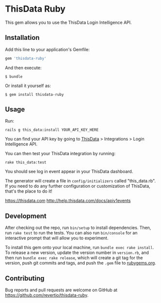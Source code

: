 # ThisData Ruby

This gem allows you to use the ThisData Login Intelligence API.

## Installation

Add this line to your application's Gemfile:

```ruby
gem 'thisdata-ruby'
```

And then execute:

    $ bundle

Or install it yourself as:

    $ gem install thisdata-ruby

## Usage

Run:

    rails g this_data:install YOUR_API_KEY_HERE

You can find your API key by going to [ThisData](https://thisdata.com) >
  Integrations > Login Intelligence API.

You can then test your ThisData integration by running:

    rake this_data:test

You should see log in event appear in your ThisData dashboard.

The generator will create a file in `config/initializers` called "this_data.rb".
If you need to do any further configuration or customization of ThisData,
that's the place to do it!


https://thisdata.com
http://help.thisdata.com/docs/apiv1events

## Development

After checking out the repo, run `bin/setup` to install dependencies. Then, run `rake test` to run the tests. You can also run `bin/console` for an interactive prompt that will allow you to experiment.

To install this gem onto your local machine, run `bundle exec rake install`. To release a new version, update the version number in `version.rb`, and then run `bundle exec rake release`, which will create a git tag for the version, push git commits and tags, and push the `.gem` file to [rubygems.org](https://rubygems.org).

## Contributing

Bug reports and pull requests are welcome on GitHub at https://github.com/revertio/thisdata-ruby.
